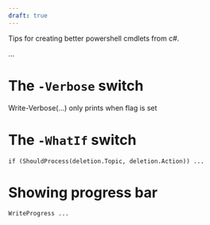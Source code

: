```yaml
---
draft: true
---
```


Tips for creating better powershell cmdlets from c#. 


... 

# The `-Verbose` switch


Write-Verbose(...) only prints when flag is set 


# The `-WhatIf` switch 

```
if (ShouldProcess(deletion.Topic, deletion.Action)) ...
```


# Showing progress bar 

```
WriteProgress ...
```



<!-- ## Loading and unloading a dll containging cmdlets 

Use the `Import-Module` -->


